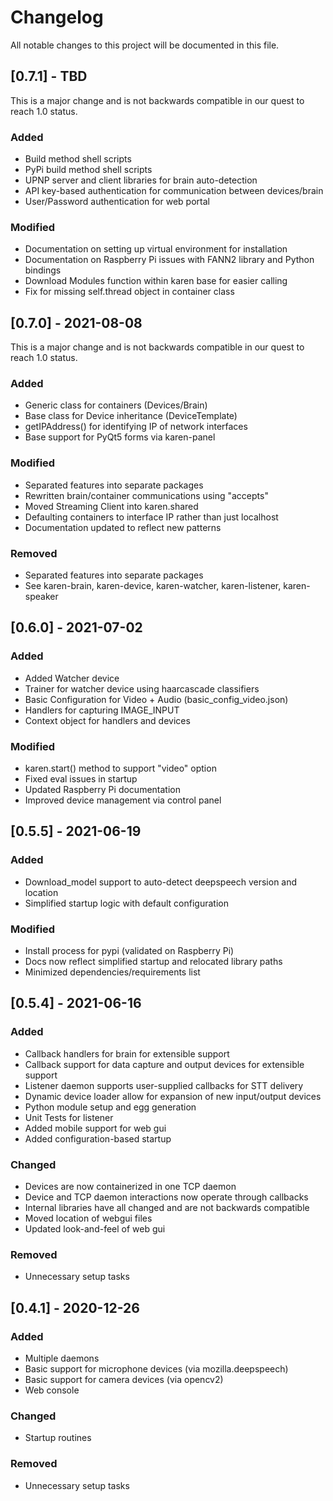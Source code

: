 # Changelog

All notable changes to this project will be documented in this file.

## [0.7.1] - TBD

This is a major change and is not backwards compatible in our quest to reach 1.0 status.

### Added

- Build method shell scripts
- PyPi build method shell scripts
- UPNP server and client libraries for brain auto-detection
- API key-based authentication for communication between devices/brain
- User/Password authentication for web portal

### Modified

- Documentation on setting up virtual environment for installation
- Documentation on Raspberry Pi issues with FANN2 library and Python bindings
- Download Modules function within karen base for easier calling
- Fix for missing self.thread object in container class

## [0.7.0] - 2021-08-08 

This is a major change and is not backwards compatible in our quest to reach 1.0 status.

### Added

- Generic class for containers (Devices/Brain)
- Base class for Device inheritance (DeviceTemplate)
- getIPAddress() for identifying IP of network interfaces
- Base support for PyQt5 forms via karen-panel

### Modified

- Separated features into separate packages
- Rewritten brain/container communications using "accepts"
- Moved Streaming Client into karen.shared
- Defaulting containers to interface IP rather than just localhost
- Documentation updated to reflect new patterns

### Removed

- Separated features into separate packages
- See karen-brain, karen-device, karen-watcher, karen-listener, karen-speaker

## [0.6.0] - 2021-07-02

### Added

- Added Watcher device
- Trainer for watcher device using haarcascade classifiers
- Basic Configuration for Video + Audio (basic_config_video.json)
- Handlers for capturing IMAGE_INPUT
- Context object for handlers and devices

### Modified

- karen.start() method to support "video" option
- Fixed eval issues in startup
- Updated Raspberry Pi documentation
- Improved device management via control panel

## [0.5.5] - 2021-06-19

### Added

- Download_model support to auto-detect deepspeech version and location
- Simplified startup logic with default configuration

### Modified 

- Install process for pypi (validated on Raspberry Pi)
- Docs now reflect simplified startup and relocated library paths
- Minimized dependencies/requirements list


## [0.5.4] - 2021-06-16

### Added

- Callback handlers for brain for extensible support
- Callback support for data capture and output devices for extensible support
- Listener daemon supports user-supplied callbacks for STT delivery
- Dynamic device loader allow for expansion of new input/output devices
- Python module setup and egg generation
- Unit Tests for listener
- Added mobile support for web gui
- Added configuration-based startup

### Changed

- Devices are now containerized in one TCP daemon
- Device and TCP daemon interactions now operate through callbacks
- Internal libraries have all changed and are not backwards compatible
- Moved location of webgui files
- Updated look-and-feel of web gui

### Removed

- Unnecessary setup tasks


## [0.4.1] - 2020-12-26

### Added

- Multiple daemons 
- Basic support for microphone devices (via mozilla.deepspeech)
- Basic support for camera devices (via opencv2)
- Web console

### Changed

- Startup routines

### Removed

- Unnecessary setup tasks
